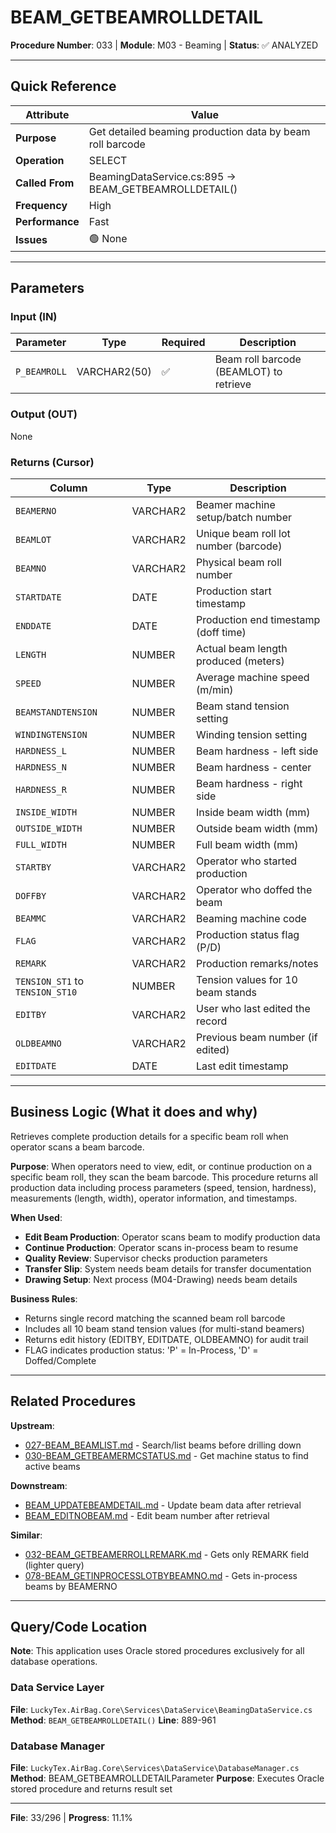 # BEAM_GETBEAMROLLDETAIL

**Procedure Number**: 033 | **Module**: M03 - Beaming | **Status**: ✅ ANALYZED

---

## Quick Reference

| Attribute | Value |
|-----------|-------|
| **Purpose** | Get detailed beaming production data by beam roll barcode |
| **Operation** | SELECT |
| **Called From** | BeamingDataService.cs:895 → BEAM_GETBEAMROLLDETAIL() |
| **Frequency** | High |
| **Performance** | Fast |
| **Issues** | 🟢 None |

---

## Parameters

### Input (IN)

| Parameter | Type | Required | Description |
|-----------|------|----------|-------------|
| `P_BEAMROLL` | VARCHAR2(50) | ✅ | Beam roll barcode (BEAMLOT) to retrieve |

### Output (OUT)

None

### Returns (Cursor)

| Column | Type | Description |
|--------|------|-------------|
| `BEAMERNO` | VARCHAR2 | Beamer machine setup/batch number |
| `BEAMLOT` | VARCHAR2 | Unique beam roll lot number (barcode) |
| `BEAMNO` | VARCHAR2 | Physical beam roll number |
| `STARTDATE` | DATE | Production start timestamp |
| `ENDDATE` | DATE | Production end timestamp (doff time) |
| `LENGTH` | NUMBER | Actual beam length produced (meters) |
| `SPEED` | NUMBER | Average machine speed (m/min) |
| `BEAMSTANDTENSION` | NUMBER | Beam stand tension setting |
| `WINDINGTENSION` | NUMBER | Winding tension setting |
| `HARDNESS_L` | NUMBER | Beam hardness - left side |
| `HARDNESS_N` | NUMBER | Beam hardness - center |
| `HARDNESS_R` | NUMBER | Beam hardness - right side |
| `INSIDE_WIDTH` | NUMBER | Inside beam width (mm) |
| `OUTSIDE_WIDTH` | NUMBER | Outside beam width (mm) |
| `FULL_WIDTH` | NUMBER | Full beam width (mm) |
| `STARTBY` | VARCHAR2 | Operator who started production |
| `DOFFBY` | VARCHAR2 | Operator who doffed the beam |
| `BEAMMC` | VARCHAR2 | Beaming machine code |
| `FLAG` | VARCHAR2 | Production status flag (P/D) |
| `REMARK` | VARCHAR2 | Production remarks/notes |
| `TENSION_ST1` to `TENSION_ST10` | NUMBER | Tension values for 10 beam stands |
| `EDITBY` | VARCHAR2 | User who last edited the record |
| `OLDBEAMNO` | VARCHAR2 | Previous beam number (if edited) |
| `EDITDATE` | DATE | Last edit timestamp |

---

## Business Logic (What it does and why)

Retrieves complete production details for a specific beam roll when operator scans a beam barcode.

**Purpose**: When operators need to view, edit, or continue production on a specific beam roll, they scan the beam barcode. This procedure returns all production data including process parameters (speed, tension, hardness), measurements (length, width), operator information, and timestamps.

**When Used**:
- **Edit Beam Production**: Operator scans beam to modify production data
- **Continue Production**: Operator scans in-process beam to resume
- **Quality Review**: Supervisor checks production parameters
- **Transfer Slip**: System needs beam details for transfer documentation
- **Drawing Setup**: Next process (M04-Drawing) needs beam details

**Business Rules**:
- Returns single record matching the scanned beam roll barcode
- Includes all 10 beam stand tension values (for multi-stand beamers)
- Returns edit history (EDITBY, EDITDATE, OLDBEAMNO) for audit trail
- FLAG indicates production status: 'P' = In-Process, 'D' = Doffed/Complete

---

## Related Procedures

**Upstream**:
- [027-BEAM_BEAMLIST.md](./027-BEAM_BEAMLIST.md) - Search/list beams before drilling down
- [030-BEAM_GETBEAMERMCSTATUS.md](./030-BEAM_GETBEAMERMCSTATUS.md) - Get machine status to find active beams

**Downstream**:
- [BEAM_UPDATEBEAMDETAIL.md](./BEAM_UPDATEBEAMDETAIL.md) - Update beam data after retrieval
- [BEAM_EDITNOBEAM.md](./029-BEAM_EDITNOBEAM.md) - Edit beam number after retrieval

**Similar**:
- [032-BEAM_GETBEAMERROLLREMARK.md](./032-BEAM_GETBEAMERROLLREMARK.md) - Gets only REMARK field (lighter query)
- [078-BEAM_GETINPROCESSLOTBYBEAMNO.md](./078-BEAM_GETINPROCESSLOTBYBEAMNO.md) - Gets in-process beams by BEAMERNO

---

## Query/Code Location

**Note**: This application uses Oracle stored procedures exclusively for all database operations.

### Data Service Layer
**File**: `LuckyTex.AirBag.Core\Services\DataService\BeamingDataService.cs`
**Method**: `BEAM_GETBEAMROLLDETAIL()`
**Line**: 889-961

### Database Manager
**File**: `LuckyTex.AirBag.Core\Services\DataService\DatabaseManager.cs`
**Method**: BEAM_GETBEAMROLLDETAILParameter
**Purpose**: Executes Oracle stored procedure and returns result set

---

**File**: 33/296 | **Progress**: 11.1%
